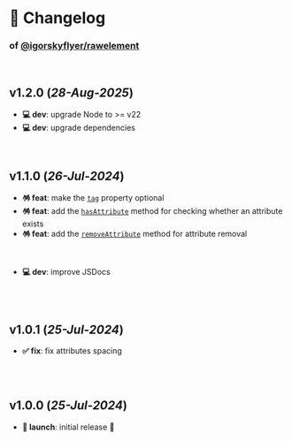# 📒 Changelog

### of [@igorskyflyer/rawelement](https://github.com/igorskyflyer/npm-rawelement)

<br>

## v1.2.0 (*28-Aug-2025*)

- **💻 dev**: upgrade Node to >= v22
- **💻 dev**: upgrade dependencies

<br>

## v1.1.0 (*26-Jul-2024*)

- **🪅 feat**: make the [`tag`](./README.md#tag-string) property optional
- **🪅 feat**: add the [`hasAttribute`](./README.md#hasattributename-string-boolean) method for checking whether an attribute exists
- **🪅 feat**: add the [`removeAttribute`](./README.md#removeattributename-string-boolean) method for attribute removal


<br>

- **💻 dev**: improve JSDocs

<br>
<br>

## v1.0.1 (*25-Jul-2024*)

- **✅ fix**: fix attributes spacing

<br>
<br>

## v1.0.0 (*25-Jul-2024*)

- **🚀 launch**: initial release 🎉

